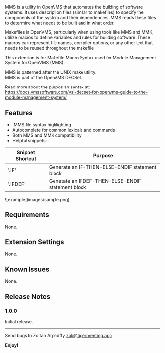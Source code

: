 MMS is a utility in OpenVMS that automates the building of software systems. It uses description files (similar to makefiles) to specify the components of the system and their dependencies. MMS reads these files to determine what needs to be built and in what order. 

Makefiles in OpenVMS, particularly when using tools like MMS and MMK, utilize macros to define variables and rules for building software. These macros can represent file names, compiler options, or any other text that needs to be reused throughout the makefile

This extension is for Makefile Macro Syntax used for Module Management System for OpenVMS (MMS).

MMS is patterned after the UNIX make utility.  
MMS is part of the OpenVMS DECSet. 

Read more about the purpos an syntax at: 
https://docs.vmssoftware.com/vsi-decset-for-openvms-guide-to-the-module-management-system/

## Features

- .MMS file syntax highlighting
- Autocomplete for common lexicals and commands
- Both MMS and MMK compatibility
- Helpful snippets: 
  
Snippet Shortcut      | Purpose
--------------------- | -------------
'.IF'                 | Generate an IF-THEN-ELSE-ENDIF statement block
'.IFDEF'              | Genetate an IFDEF-THEN-ELSE-ENDIF statement block

\!\[example\]\(images/sample.png\)

## Requirements

None.

## Extension Settings

None.

## Known Issues

None.

## Release Notes

### 1.0.0

Initial release.

---
Send bugs to Zoltan Arpadffy <zoli@tigermeeting.app>

**Enjoy!**

